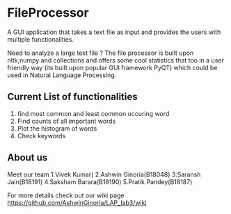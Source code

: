 # FileProcessor
A GUI application that takes a text file as input and provides the users with multiple functionalities.

Need to analyze a large text file ?
The file processor is built upon nltk,numpy and collections and offers some cool statistics that too in a user friendly way (its built upon popular GUI framework PyQT) which could be used in Natural Language Processing.

## Current List of functionalities
1. find most common and least common occuring word
2. Find counts of all important words
3. Plot the histogram of words
4. Check keywords

## About us
Meet our team 
1.Vivek Kumar(
2.Ashwin Ginoria(B18048)
3.Saransh Jain(B18191)
4.Saksham Barara(B18190)
5.Pratik Pandey(B18187)

For more details check out our wiki page https://github.com/AshwinGinoria/LAP_lab3/wiki
